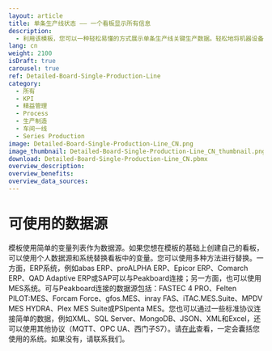 ```yaml
---
layout: article
title: 单条生产线状态 —— 一个看板显示所有信息
description: 
  - 利用该模板，您可以一种轻松易懂的方式展示单条生产线关键生产数据。轻松地将机器设备数据、生产和控制数据以及关键数据（例如KPI）直接显示在屏幕上。实时数据能让您更加了解生产状态，减少下线时间，从而助您达到产量最大化。马上下载使用吧！
lang: cn
weight: 2100
isDraft: true
carousel: true
ref: Detailed-Board-Single-Production-Line
category:
  - 所有
  - KPI
  - 精益管理
  - Process
  - 生产制造
  - 车间一线
  - Series Production
image: Detailed-Board-Single-Production-Line_CN.png
image_thumbnail: Detailed-Board-Single-Production-Line_CN_thumbnail.png
download: Detailed-Board-Single-Production-Line_CN.pbmx
overview_description:
overview_benefits:
overview_data_sources:
---
```

# 可使用的数据源

模板使用简单的变量列表作为数据源。如果您想在模板的基础上创建自己的看板，可以使用个人数据源和系统替换看板中的变量。您可以使用多种方法进行替换。一方面，ERP系统，例如abas ERP、proALPHA ERP、Epicor ERP、Comarch ERP、QAD Adaptive ERP或SAP可以与Peakboard连接；另一方面，也可以使用MES系统。可与Peakboard连接的数据源包括：FASTEC 4 PRO、Felten PILOT:MES、Forcam Force、gfos.MES、inray FAS、iTAC.MES.Suite、MPDV MES HYDRA、Plex MES Suite或PSIpenta MES。您也可以通过一些标准协议连接简单的数据，例如XML、SQL Server、MongoDB、JSON、XML和Excel，还可以使用其他协议（MQTT、OPC UA、西门子S7）。请[在此](https://peakboard.com/en/interfaces/)查看，一定会囊括您使用的系统。如果没有，请联系我们。
